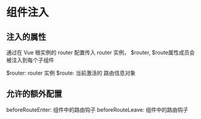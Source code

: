# 组件注入


## 注入的属性

通过在 Vue 根实例的 router 配置传入 router 实例，
$router, $route属性成员会被注入到每个子组件

$router: router 实例
$route: 当前激活的 路由信息对象


## 允许的额外配置
beforeRouteEnter: 组件中的路由钩子
beforeRouteLeave: 组件中的路由钩子
